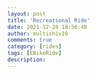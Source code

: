 ```yaml
---
layout: post
title: 'Recreational Ride'
date: 2021-12-28 18:56:48
author: multishiv19
comments: true
category: [rides]
tags: [EBikeRide]
description: 
---
```


<div width='100%' class='strava-embed-placeholder' data-embed-type='activity' data-embed-id='6436349335'></div>
<script src='https://strava-embeds.com/embed.js'></script>
